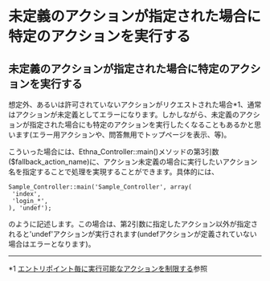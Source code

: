 # 未定義のアクションが指定された場合に特定のアクションを実行する

## 未定義のアクションが指定された場合に特定のアクションを実行する

想定外、あるいは許可されていないアクションがリクエストされた場合\*1、通常はアクションが未定義としてエラーになります。しかしながら、未定義のアクションが指定された場合にも特定のアクションを実行したくなることもあるかと思います(エラー用アクションや、問答無用でトップページを表示、等)。

こういった場合には、Ethna\_Controller::main()メソッドの第3引数($fallback\_action\_name)に、アクション未定義の場合に実行したいアクション名を指定することで処理を実現することができます。具体的には、

    Sample_Controller::main('Sample_Controller', array(
     'index',
     'login_*',
    ), 'undef');

のように記述します。この場合は、第2引数に指定したアクション以外が指定されると'undef'アクションが実行されます(undefアクションが定義されていない場合はエラーとなります)。


* * *
\*1 [エントリポイント毎に実行可能なアクションを制限する](dev_guide-app-limitentrypoint.md "ethna-document-dev\_guide-app-limitentrypoint (706d)")参照  

